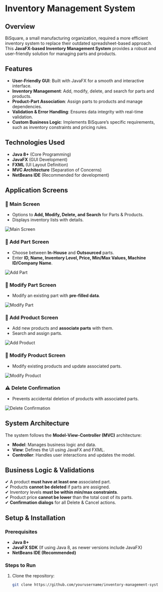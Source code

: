 # Inventory Management System

## Overview
BiSquare, a small manufacturing organization, required a more efficient inventory system to replace their outdated spreadsheet-based approach. This **JavaFX-based Inventory Management System** provides a robust and user-friendly solution for managing parts and products.

## Features
- **User-Friendly GUI**: Built with JavaFX for a smooth and interactive interface.
- **Inventory Management**: Add, modify, delete, and search for parts and products.
- **Product-Part Association**: Assign parts to products and manage dependencies.
- **Validation & Error Handling**: Ensures data integrity with real-time validation.
- **Custom Business Logic**: Implements BiSquare’s specific requirements, such as inventory constraints and pricing rules.

## Technologies Used
- **Java 8+** (Core Programming)
- **JavaFX** (GUI Development)
- **FXML** (UI Layout Definition)
- **MVC Architecture** (Separation of Concerns)
- **NetBeans IDE** (Recommended for development)

## Application Screens

### 📌 Main Screen
- Options to **Add, Modify, Delete, and Search** for Parts & Products.
- Displays inventory lists with details.

![Main Screen](https://user-images.githubusercontent.com/10691766/29241971-0bdc88e4-7fa6-11e7-86c8-2db7917762af.jpg)

### 📌 Add Part Screen
- Choose between **In-House** and **Outsourced** parts.
- Enter **ID, Name, Inventory Level, Price, Min/Max Values, Machine ID/Company Name**.

![Add Part](https://user-images.githubusercontent.com/10691766/29241970-0bd8bec6-7fa6-11e7-9b10-189f74b6d96f.jpg)

### 📌 Modify Part Screen
- Modify an existing part with **pre-filled data**.

![Modify Part](https://user-images.githubusercontent.com/10691766/29241972-0beba4dc-7fa6-11e7-8747-e9356307d791.jpg)

### 📌 Add Product Screen
- Add new products and **associate parts** with them.
- Search and assign parts.

![Add Product](https://user-images.githubusercontent.com/10691766/29241969-0bd16c34-7fa6-11e7-99ca-ff4212e3d545.jpg)

### 📌 Modify Product Screen
- Modify existing products and update associated parts.

![Modify Product](https://user-images.githubusercontent.com/10691766/29241967-0bcc2e5e-7fa6-11e7-890b-75e15b0a49eb.jpg)

### ⚠️ Delete Confirmation
- Prevents accidental deletion of products with associated parts.

![Delete Confirmation](https://user-images.githubusercontent.com/10691766/29241968-0bcf2d52-7fa6-11e7-88c6-5a4f6dc6594b.jpg)

## System Architecture
The system follows the **Model-View-Controller (MVC)** architecture:

- **Model**: Manages business logic and data.
- **View**: Defines the UI using JavaFX and FXML.
- **Controller**: Handles user interactions and updates the model.

## Business Logic & Validations
✔ A product **must have at least one** associated part.  
✔ Products **cannot be deleted** if parts are assigned.  
✔ Inventory levels **must be within min/max constraints**.  
✔ Product price **cannot be lower** than the total cost of its parts.  
✔ **Confirmation dialogs** for all Delete & Cancel actions.  

## Setup & Installation
### Prerequisites
- **Java 8+**
- **JavaFX SDK** (If using Java 8, as newer versions include JavaFX)
- **NetBeans IDE (Recommended)**

### Steps to Run
1. Clone the repository:
   ```sh
   git clone https://github.com/yourusername/inventory-management-system.git
